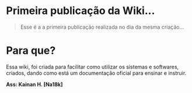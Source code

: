 # Primeira publicação da Wiki...
> Esse é a a primeira publicação realizada no dia da mesma criação...

# Para que?
 Essa wiki, foi criada para facilitar como utilizar os sistemas e softwares, criados, dando como está um documentação oficial para ensinar e instruir.

 **Ass: Kainan H. [Na18k]**
